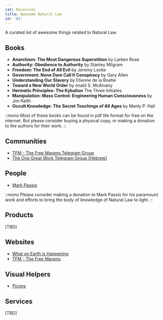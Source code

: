 ```yaml
---
cat: Resources
title: Awesome Natural Law
id: '03'
---
```


<span class="desc">A curated list of awesome things related to Natural Law</span>

## Books

- **Anarchism: The Most Dangerous Superstition** by Larken Rose
- **Authority: Obedience to Authority** by Stanley Milgram
- **Freedom: The End of All Evil** by Jeremy Locke
- **Government: None Dare Call It Conspiracy** by Gary Allen
- **Understanding Our Slavery** by Etienne de la Boetie
- **Toward a New World Order** by onald S. McAlvany
- **Hermetic Principles: The Kybalion** The Three Initiates
- **Manipulation: Mass Control: Engineering Human Consciousness** by Jim Keith
- **Occult Knowledge: The Secret Teachings of All Ages** by Manly P. Hall

::mono
Most of these books can be found in pdf file format for free on the internet. But please consider buying a physical copy, or making a donation to the authors for their work.
::

## Communities
- [TFM - The Free Mavens Telegram Group](https://t.me/thefreemavens)
- [The One Great Work Telegram Group (Hebrew)](https://t.me/thefreemavens)


## People
- [Mark Passio](https://markpassio.com)

::mono
Please consider making a donation to Mark Passio for his paramount work and efforts to bring the body of knowledge of Natural Law to light.
::

## Products
[TBD]

## Websites
- [What on Earth is Happening](https://WhatOnEarthIsHappening.com)
- [TFM - The Free Mavens](https://thefreemavens.org)

## Visual Helpers
- [Picons](https://thefreemavens.org/picons)

## Services
[TBD]